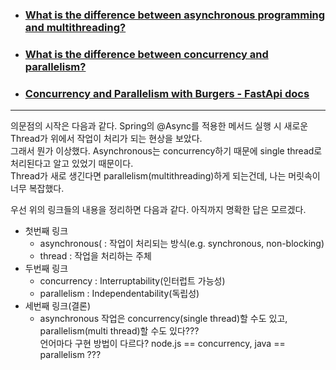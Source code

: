 * ### [What is the difference between asynchronous programming and multithreading?](https://stackoverflow.com/questions/34680985/what-is-the-difference-between-asynchronous-programming-and-multithreading)
* ### [What is the difference between concurrency and parallelism?](https://stackoverflow.com/questions/1050222/what-is-the-difference-between-concurrency-and-parallelism)
* ### [Concurrency and Parallelism with Burgers - FastApi docs](https://fastapi.tiangolo.com/async/#concurrency-and-burgers)
--------------------------------  

의문점의 시작은 다음과 같다. Spring의 @Async를 적용한 메서드 실행 시 새로운 Thread가 위에서 작업이 처리가 되는 현상을 보았다.    
그래서 뭔가 이상했다. Asynchronous는 concurrency하기 때문에 single thread로 처리된다고 알고 있었기 때문이다.   
Thread가 새로 생긴다면 parallelism(multithreading)하게 되는건데, 나는 머릿속이 너무 복잡했다.       

우선 위의 링크들의 내용을 정리하면 다음과 같다. 아직까지 명확한 답은 모르겠다.   
* 첫번째 링크
  * asynchronous( : 작업이 처리되는 방식(e.g. synchronous, non-blocking)   
  * thread : 작업을 처리하는 주체
* 두번째 링크
  * concurrency : Interruptability(인터럽트 가능성)
  * parallelism : Independentability(독립성)
* 세번째 링크(결론)
  * asynchronous 작업은 concurrency(single thread)할 수도 있고, parallelism(multi thread)할 수도 있다???   
    언어마다 구현 방법이 다르다? node.js == concurrency, java == parallelism ???
